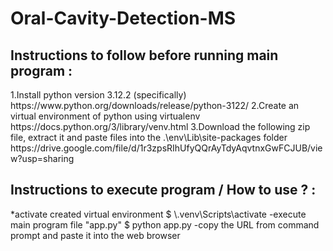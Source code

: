 # Oral-Cavity-Detection-MS

<h2>Instructions to follow before running main program : </h2>
1.Install python version 3.12.2 (specifically)
    https://www.python.org/downloads/release/python-3122/
2.Create an virtual environment of python using virtualenv
    https://docs.python.org/3/library/venv.html
3.Download the following zip file, extract it and paste files into the .\env\Lib\site-packages folder
    https://drive.google.com/file/d/1r3zpsRIhUfyQQrAyTdyAqvtnxGwFCJUB/view?usp=sharing

<h2>Instructions to execute program / How to use ? : </h2>
*activate created virtual environment $ \.venv\Scripts\activate
-execute main program file "app.py" $ python app.py
-copy the URL from command prompt and paste it into the web browser
